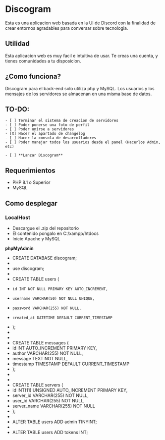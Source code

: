# Discogram
Esta es una aplicacion web basada en la UI de Discord con la finalidad de crear entornos agradables para conversar sobre tecnologia.

## Utilidad
Esta aplicacion web es muy facil e intuitiva de usar. Te creas una cuenta, y tienes comunidades a tu disposicion.

## ¿Como funciona?
Discogram para el back-end solo utiliza php y MySQL. Los usuarios y los mensajes de los servidores se almacenan en una misma base de datos. 

## TO-DO:
    - [ ] Terminar el sistema de creacion de servidores
    - [ ] Poder ponerse una foto de perfil
    - [ ] Poder unirse a servidores
    - [X] Hacer el apartado de changelog
    - [ ] Hacer la consola de desarrolladores
    - [ ] Poder manejar todos los usuarios desde el panel (Hacerlos Admin, etc)

    - [ ] **Lanzar Discogram**

## Requerimientos
- PHP 8.1 o Superior
- MySQL

## Como desplegar
### LocalHost
- Descargue el .zip del repositorio
- El contenido pongalo en C:/xampp/htdocs
- Inicie Apache y MySQL

**phpMyAdmin**
- CREATE DATABASE discogram;
- 
- use discogram;
- 
- CREATE TABLE users (
-     id INT NOT NULL PRIMARY KEY AUTO_INCREMENT,
-     username VARCHAR(50) NOT NULL UNIQUE,
-     password VARCHAR(255) NOT NULL,
-     created_at DATETIME DEFAULT CURRENT_TIMESTAMP
- );
- 
- 
- CREATE TABLE messages (
-   id INT AUTO_INCREMENT PRIMARY KEY,
-   author VARCHAR(255) NOT NULL,
-   message TEXT NOT NULL,
-   timestamp TIMESTAMP DEFAULT CURRENT_TIMESTAMP
- );
- 
- 
- CREATE TABLE servers (
-   id INT(11) UNSIGNED AUTO_INCREMENT PRIMARY KEY,
-   server_id VARCHAR(255) NOT NULL,
-   user_id VARCHAR(255) NOT NULL,
-   server_name VARCHAR(255) NOT NULL
- );
- 
- ALTER TABLE users ADD admin TINYINT;
- 
- ALTER TABLE users ADD tokens INT;
